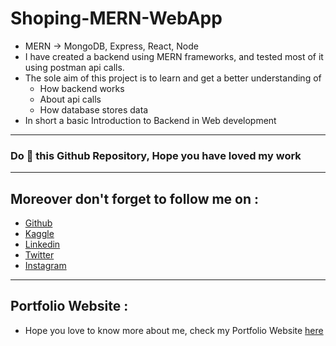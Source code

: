 # Shoping-MERN-WebApp
* MERN -> MongoDB, Express, React, Node 
* I have created a backend using MERN frameworks, and tested most of it using postman api calls.
* The sole aim of this project is to learn and get a better understanding of 
  - How backend works
  - About api calls
  - How database stores data
* In short a basic Introduction to Backend in Web development
********************************************
### Do 🌟 this Github Repository, Hope you have loved my work
********************************************
## Moreover don't forget to follow me on :
* [Github](https://github.com/BhavyBansal24)
* [Kaggle](https://www.kaggle.com/bhavybansal)
* [Linkedin](https://www.linkedin.com/in/bhavybansal24/)
* [Twitter](https://twitter.com/BhavyBansal_24)
* [Instagram](https://www.instagram.com/bhavybansal_24/)

********************************************
## Portfolio Website :
* Hope you love to know more about me, check my Portfolio Website [here](https://bhavybansal24.github.io/Neural-Programmer/)
